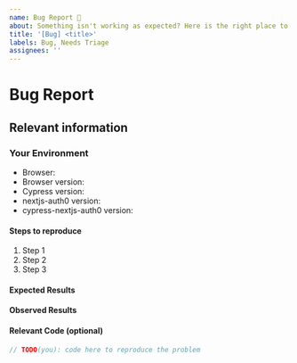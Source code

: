 ```yaml
---
name: Bug Report 🐞
about: Something isn't working as expected? Here is the right place to report.
title: '[Bug] <title>'
labels: Bug, Needs Triage
assignees: ''
---
```


<!--
  To make it easier for us to help you — please follow the suggested format below.

  Before opening a new issue, please search existing issues.
-->

# Bug Report

## Relevant information

<!-- Provide as much useful information as you can -->

### Your Environment

- Browser:
- Browser version:
- Cypress version:
- nextjs-auth0 version:
- cypress-nextjs-auth0 version:

#### Steps to reproduce

1. Step 1
2. Step 2
3. Step 3

#### Expected Results

<!-- What did you expect to happen? -->

#### Observed Results

<!-- What happened? This could be a description, log output, etc. -->

#### Relevant Code (optional)

```js
// TODO(you): code here to reproduce the problem
```

